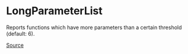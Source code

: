 # LongParameterList

Reports functions which have more parameters than a certain threshold (default: 6).


[Source](https://arturbosch.github.io/detekt/complexity.html#longparameterlist)
